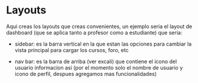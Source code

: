 # Layouts

Aqui creas los layouts que creas convenientes, un ejemplo seria el layout de dashboard (que se aplica tanto a profesor como a estudiante) que seria:

- sidebar: es la barra vertical en la que estan las opciones para cambiar la vista principal para cargar los cursos, foro, etc

- nav bar: es la barra de arriba (ver excali) que contiene el icono del usuario informacion asi (por el momento solo el nombre de usuario y icono de perfil, despues agregamos mas funcionalidades)
